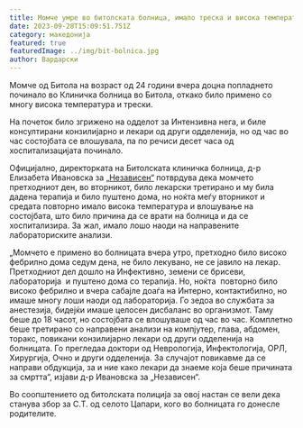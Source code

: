 ```yaml
---
title: Момче умре во битолската болница, имало треска и висока температура
date: 2023-09-28T15:09:51.751Z
category: македонија
featured: true
featuredImage: ../img/bit-bolnica.jpg
author: Вардарски
---
```

<!--StartFragment-->

Момче од Битола на возраст од 24 години вчера доцна попладнето починало во Клиничка болница во Битола, откако било примено со многу висока температура и трески.



<!--EndFragment--><!--StartFragment-->

На почеток било згрижено на одделот за Интензивна нега, и биле консултирани конзилијарно и лекари од други одделенија, но од час во час состојбата се влошувала, па по речиси десет часа од хоспитализацијата починало. 

Официјално, директорката на Битолската клиничка болница, д-р Елизабета Ивановска за [„Независен“](https://nezavisen.mk/momche-na-24-godini-pochinalo-vo-bitolskata-bolnica-po-sedum-dena-visoka-temperatura/) потврдува дека момчето претходниот ден, во вторникот, било лекарски третирано и му била дадена терапија и било пуштено дома, но ноќта меѓу вторникот и средата повторно имало висока температура и влошување на состојбата, што било причина да се врати на болница и да се хоспитализира. За жал, имало лошо наоди на направените лабораториските анализи.

„Момчето е примено во болницата вчера утро, претходно било високо фебрилно дома седум дена, не било лекувано, не се јавило на лекар. Претходниот дел дошло на Инфективно, земени се брисеви, лабораторија  и пуштено дома со терапија. Но, ноќта  повторно било високо фебрилно и вчера сабајле доаѓа на Интерно, контактибилно, но имаше многу лоши наоди од лабораторија. Го зедоа во службата за анестезија, бидејќи имаше целосен дисбаланс во организмот. Таму беше до 18 часот, но состојбата се влошуваше од час во час. Комплетно беше третирано со направени анализи на компјутер, глава, абдомен, торакс, повикани конзилијарно лекари од други одделенија на болницата. Го прегледаа доктори од Неврологија, Инфектологија, ОРЛ, Хирургија, Очно и други одделенија. За случајот повикавме да се направи обдукција, за и ние како лекари да знаеме која беше причината за смртта“, изјави д-р Ивановска за „Независен“.

Во соопштението од битолската полиција за овој настан се вели дека станува збор за С.Т. од селото Цапари, кого во болницата го донесле родителите.

<!--EndFragment-->